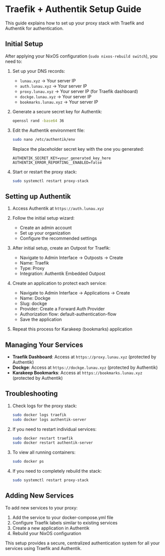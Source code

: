 # Traefik + Authentik Setup Guide

This guide explains how to set up your proxy stack with Traefik and Authentik for authentication.

## Initial Setup

After applying your NixOS configuration (`sudo nixos-rebuild switch`), you need to:

1. Set up your DNS records:
   - `lunau.xyz` → Your server IP
   - `auth.lunau.xyz` → Your server IP
   - `proxy.lunau.xyz` → Your server IP (for Traefik dashboard)
   - `dockge.lunau.xyz` → Your server IP
   - `bookmarks.lunau.xyz` → Your server IP

2. Generate a secure secret key for Authentik:
   ```bash
   openssl rand -base64 36
   ```

3. Edit the Authentik environment file:
   ```bash
   sudo nano /etc/authentik/env
   ```
   
   Replace the placeholder secret key with the one you generated:
   ```
   AUTHENTIK_SECRET_KEY=your_generated_key_here
   AUTHENTIK_ERROR_REPORTING__ENABLED=false
   ```

4. Start or restart the proxy stack:
   ```bash
   sudo systemctl restart proxy-stack
   ```

## Setting up Authentik

1. Access Authentik at `https://auth.lunau.xyz`

2. Follow the initial setup wizard:
   - Create an admin account
   - Set up your organization
   - Configure the recommended settings

3. After initial setup, create an Outpost for Traefik:
   - Navigate to Admin Interface → Outposts → Create
   - Name: Traefik
   - Type: Proxy
   - Integration: Authentik Embedded Outpost

4. Create an application to protect each service:
   - Navigate to Admin Interface → Applications → Create
   - Name: Dockge
   - Slug: dockge
   - Provider: Create a Forward Auth Provider
   - Authorization flow: default-authentication-flow
   - Save the application

5. Repeat this process for Karakeep (bookmarks) application

## Managing Your Services

- **Traefik Dashboard**: Access at `https://proxy.lunau.xyz` (protected by Authentik)
- **Dockge**: Access at `https://dockge.lunau.xyz` (protected by Authentik)
- **Karakeep Bookmarks**: Access at `https://bookmarks.lunau.xyz` (protected by Authentik)

## Troubleshooting

1. Check logs for the proxy stack:
   ```bash
   sudo docker logs traefik
   sudo docker logs authentik-server
   ```

2. If you need to restart individual services:
   ```bash
   sudo docker restart traefik
   sudo docker restart authentik-server
   ```

3. To view all running containers:
   ```bash
   sudo docker ps
   ```

4. If you need to completely rebuild the stack:
   ```bash
   sudo systemctl restart proxy-stack
   ```

## Adding New Services

To add new services to your proxy:

1. Add the service to your docker-compose.yml file
2. Configure Traefik labels similar to existing services
3. Create a new application in Authentik
4. Rebuild your NixOS configuration

This setup provides a secure, centralized authentication system for all your services using Traefik and Authentik.
